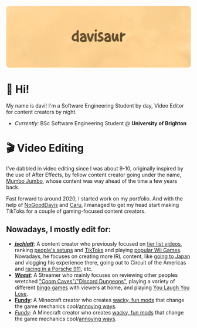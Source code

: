 ![davisaur GitHub Banner](/assets/banner.png)

# 👋 Hi!
My name is davi! 
I'm a Software Engineering Student by day, Video Editor for content creators by night.

* *Currently*: BSc Software Engineering Student @ **University of Brighton**

# 🎬 Video Editing

I've dabbled in video editing since I was about 9-10, originally inspired by the use of After Effects, by fellow content creator going under the name, [Mumbo Jumbo](http://youtube.com/@MumboJumbo), whose content was way ahead of the time a few years back. 

Fast forward to around 2020, I started work on my portfolio. And with the help of [NoGoodDavis](http://twitter.com/NoGoodDavis) and [Caru](http://twitter.com/caru), I managed to get my head start making TikToks for a couple of gaming-focused content creators.

## Nowadays, I mostly edit for:
* _***[jschlatt](http://youtube.com/c/jschlattLive/)***_: A content creator who previously focused on [tier list videos](https://www.youtube.com/watch?v=qxI-Ob8lpLE), ranking [people's setups](https://www.youtube.com/watch?v=NIjH5DaySuo) and [TikToks](https://www.youtube.com/watch?v=RQ7bV8SCgqc) and playing [popular Wii Games](https://www.youtube.com/watch?v=ToD4O8Mv83o). Nowadays, he focuses on creating more IRL content, like [going to Japan](https://www.youtube.com/watch?v=DTDimRi2_TQ) and vlogging his experience there, going out to Circuit of the Americas and [racing in a Porsche 911](https://www.youtube.com/watch?v=IHtCHFqTQTY), etc.
* ***[Weest](http://youtube.com/c/Weest/)***: A Streamer who mainly focuses on reviewing other peoples wretched ["Coom Caves"/"Discord Dungeons"](https://www.youtube.com/watch?v=nX4AlI4ZXgM), playing a variety of different [bingo games](https://www.youtube.com/watch?v=lLbDOfDv7Bs) with viewers at home, and playing [You Laugh You Lose](https://www.youtube.com/watch?v=BJ7Zug37jOY).
* **[Fundy](http://youtube.com/c/Fundy/)**: A Minecraft creator who creates [wacky, fun mods](https://www.youtube.com/watch?v=shRrnUQyE54) that change the game mechanics cool/[annoying ways](https://www.youtube.com/watch?v=FLYglW2wOQw).
* *[Fundy](http://youtube.com/c/Fundy/)*: A Minecraft creator who creates [wacky, fun mods](https://www.youtube.com/watch?v=shRrnUQyE54) that change the game mechanics cool/[annoying ways](https://www.youtube.com/watch?v=FLYglW2wOQw).
  
